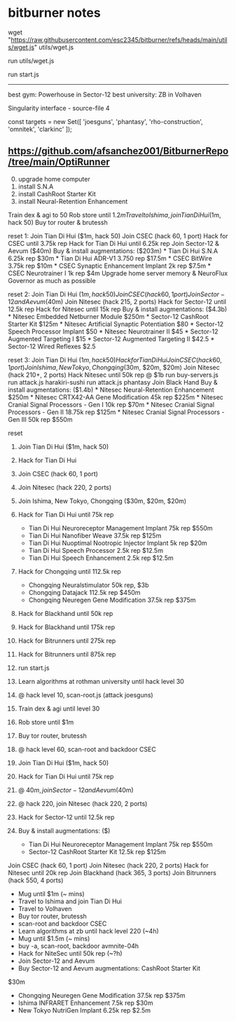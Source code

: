 # bitburner notes

wget "https://raw.githubusercontent.com/esc2345/bitburner/refs/heads/main/utils/wget.js" utils/wget.js

run utils/wget.js

run start.js

---

best gym: Powerhouse in Sector-12
best university: ZB in Volhaven

Singularity interface - source-file 4

const targets = new Set([
  'joesguns',
  'phantasy',
  'rho-construction',
  'omnitek',
  'clarkinc'
]);

https://github.com/afsanchez001/BitburnerRepo/tree/main/OptiRunner
---

0. upgrade home computer 
1. install S.N.A
2. install CashRoot Starter Kit
3. install Neural-Retention Enhancement



Train dex & agi to 50
Rob store until $1.2m
Travel to Ishima, join Tian Di Hui ($1m, hack 50)
Buy tor router & brutessh

reset 1:
Join Tian Di Hui ($1m, hack 50)
Join CSEC (hack 60, 1 port)
Hack for CSEC until 3.75k rep
Hack for Tian Di Hui until 6.25k rep
Join Sector-12 & Aevum ($40m)
Buy & install augmentations: ($203m)
    * Tian Di Hui S.N.A 6.25k rep $30m
    * Tian Di Hui ADR-V1 3.750 rep $17.5m
    * CSEC BitWire 3.75k rep $10m
    * CSEC Synaptic Enhancement Implant 2k rep $7.5m
    * CSEC Neurotrainer I 1k rep $4m
Upgrade home server memory & NeuroFlux Governor as much as possible

reset 2:
Join Tian Di Hui ($1m, hack 50)
Join CSEC (hack 60, 1 port)
Join Sector-12 and Aevum ($40m)
Join Nitesec (hack 215, 2 ports)
Hack for Sector-12 until 12.5k rep
Hack for Nitesec until 15k rep
Buy & install augmentations: ($4.3b)
    * Nitesec Embedded Netburner Module $250m
    * Sector-12 CashRoot Starter Kit $125m
    * Nitesec Artificial Synaptic Potentiation $80
    * Sector-12 Speech Processor Implant $50
    * Nitesec Neurotrainer II $45
    * Sector-12 Augmented Targeting I $15
    * Sector-12 Augmented Targeting II $42.5
    * Sector-12 Wired Reflexes $2.5


reset 3:
Join Tian Di Hui ($1m, hack 50)
Hack for Tian Di Hui
Join CSEC (hack 60, 1 port)
Join Ishima, New Tokyo, Chongqing ($30m, $20m, $20m)
Join Nitesec (hack 210+, 2 ports)
Hack Nitesec until 50k rep
@ $1b
run buy-servers.js
run attack.js harakiri-sushi
run attack.js phantasy
Join Black Hand 
Buy & install augmentations: ($1.4b)
    * Nitesec Neural-Retention Enhancement $250m
    * Nitesec CRTX42-AA Gene Modification 45k rep $225m
    * Nitesec Cranial Signal Processors - Gen I 10k rep $70m
    * Nitesec Cranial Signal Processors - Gen II 18.75k rep $125m
    * Nitesec Cranial Signal Processors - Gen III 50k rep $550m


reset 
1. Join Tian Di Hui ($1m, hack 50)
1. Hack for Tian Di Hui 
1. Join CSEC (hack 60, 1 port)
1. Join Nitesec (hack 220, 2 ports)
1. Join Ishima, New Tokyo, Chongqing ($30m, $20m, $20m)
1. Hack for Tian Di Hui until 75k rep
    * Tian Di Hui Neuroreceptor Management Implant 75k rep $550m
    * Tian Di Hui Nanofiber Weave 37.5k rep $125m
    * Tian Di Hui Nuoptimal Nootropic Injector Implant 5k rep $20m
    * Tian Di Hui Speech Processor 2.5k rep $12.5m
    * Tian Di Hui Speech Enhancement 2.5k rep $12.5m


1. Hack for Chongqing until 112.5k rep
    * Chongqing Neuralstimulator 50k rep, $3b
    * Chongqing Datajack 112.5k rep $450m
    * Chongqing Neuregen Gene Modification 37.5k rep $375m


1. Hack for Blackhand until 50k rep
1. Hack for Blackhand until 175k rep
1. Hack for Bitrunners until 275k rep
1. Hack for Bitrunners until 875k rep



1. run start.js
1. Learn algorithms at rothman university until hack level 30 
1. @ hack level 10, scan-root.js (attack joesguns)
1. Train dex & agi until level 30
1. Rob store until $1m
1. Buy tor router, brutessh
1. @ hack level 60, scan-root and backdoor CSEC
1. Join Tian Di Hui ($1m, hack 50)
1. Hack for Tian Di Hui until 75k rep
1. @ $40m, join Sector-12 and Aevum ($40m)
1. @ hack 220, join Nitesec (hack 220, 2 ports)
1. Hack for Sector-12 until 12.5k rep
1. Buy & install augmentations: ($)
    * Tian Di Hui Neuroreceptor Management Implant 75k rep $550m
    * Sector-12 CashRoot Starter Kit 12.5k rep $125m

Join CSEC (hack 60, 1 port)
Join Nitesec (hack 220, 2 ports)
Hack for Nitesec until 20k rep
Join Blackhand (hack 365, 3 ports)
Join Bitrunners (hack 550, 4 ports)


* Mug until $1m (~ mins)
* Travel to Ishima and join Tian Di Hui
* Travel to Volhaven
* Buy tor router, brutessh
* scan-root and backdoor CSEC
* Learn algorithms at zb until hack level 220 (~4h)
* Mug until $1.5m (~ mins)
* buy -a, scan-root, backdoor avmnite-04h
* Hack for NiteSec until 50k rep (~?h)
* Join Sector-12 and Aevum
* Buy Sector-12 and Aevum augmentations: CashRoot Starter Kit





$30m
* Chongqing Neuregen Gene Modification 37.5k rep $375m
* Ishima INFRARET Enhancement 7.5k rep $30m
* New Tokyo NutriGen Implant 6.25k rep $2.5m

